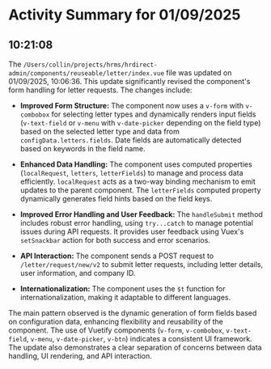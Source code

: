 # Activity Summary for 01/09/2025

## 10:21:08
The `/Users/collin/projects/hrms/hrdirect-admin/components/reuseable/letter/index.vue` file was updated on 01/09/2025, 10:06:36.  This update significantly revised the component's form handling for letter requests.  The changes include:

* **Improved Form Structure:** The component now uses a `v-form` with `v-combobox` for selecting letter types and dynamically renders input fields (`v-text-field` or `v-menu` with `v-date-picker` depending on the field type) based on the selected letter type and data from `configData.letters.fields`.  Date fields are automatically detected based on keywords in the field name.

* **Enhanced Data Handling:**  The component uses computed properties (`localRequest`, `letters`, `letterFields`) to manage and process data efficiently.  `localRequest` acts as a two-way binding mechanism to emit updates to the parent component.  The `letterFields` computed property dynamically generates field hints based on the field keys.

* **Improved Error Handling and User Feedback:** The `handleSubmit` method includes robust error handling, using `try...catch` to manage potential issues during API requests.  It provides user feedback using Vuex's `setSnackbar` action for both success and error scenarios.

* **API Interaction:** The component sends a POST request to `/letter/request/new/v2` to submit letter requests, including letter details, user information, and company ID.

* **Internationalization:** The component uses the `$t` function for internationalization, making it adaptable to different languages.

The main pattern observed is the dynamic generation of form fields based on configuration data, enhancing flexibility and reusability of the component.  The use of Vuetify components (`v-form`, `v-combobox`, `v-text-field`, `v-menu`, `v-date-picker`, `v-btn`) indicates a consistent UI framework.  The update also demonstrates a clear separation of concerns between data handling, UI rendering, and API interaction.
